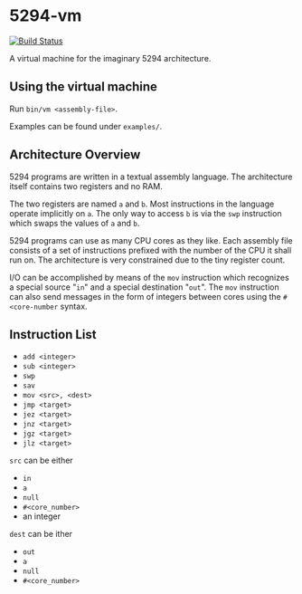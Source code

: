 
# 5294-vm

[![Build Status](https://travis-ci.org/dylanmckay/5294-vm.svg)](https://travis-ci.org/dylanmckay/5294-vm)

A virtual machine for the imaginary 5294 architecture.

## Using the virtual machine

Run `bin/vm <assembly-file>`.

Examples can be found under `examples/`.

## Architecture Overview

5294 programs are written in a textual assembly language. The architecture
itself contains two registers and no RAM.

The two registers are named `a` and `b`. Most instructions in the language
operate implicitly on `a`. The only way to access `b` is via the `swp`
instruction which swaps the values of `a` and `b`.

5294 programs can use as many CPU cores as they like. Each assembly file
consists of a set of instructions prefixed with the number of the CPU
it shall run on. The architecture is very constrained due to the tiny
register count.

I/O can be accomplished by means of the `mov` instruction which recognizes
a special source "`in`" and a special destination "`out`". The `mov` instruction
can also send messages in the form of integers between cores using the
`#<core-number` syntax.

## Instruction List

* `add <integer>`
* `sub <integer>`
* `swp`
* `sav`
* `mov <src>, <dest>`
* `jmp <target>`
* `jez <target>`
* `jnz <target>`
* `jgz <target>`
* `jlz <target>`

`src` can be either
* `in`
* `a`
* `null`
* `#<core_number>`
* an integer

`dest` can be ither
* `out`
* `a`
* `null`
* `#<core_number>`


